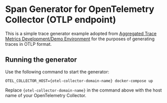# Span Generator for OpenTelemetry Collector (OTLP endpoint)

This is a simple trace generator example adopted from 
[Aggregated Trace Metrics Development/Demo Environment](https://github.com/jaegertracing/jaeger/tree/main/docker-compose/monitor) 
for the purposes of generating traces in OTLP format.

## Running the generator
Use the following command to start the generator:

```
OTEL_COLLECTOR_HOST={otel-collector-domain-name} docker-compose up
```

Replace `{otel-collector-domain-name}` in the command above with the host name of your OpenTelemetry Collector.